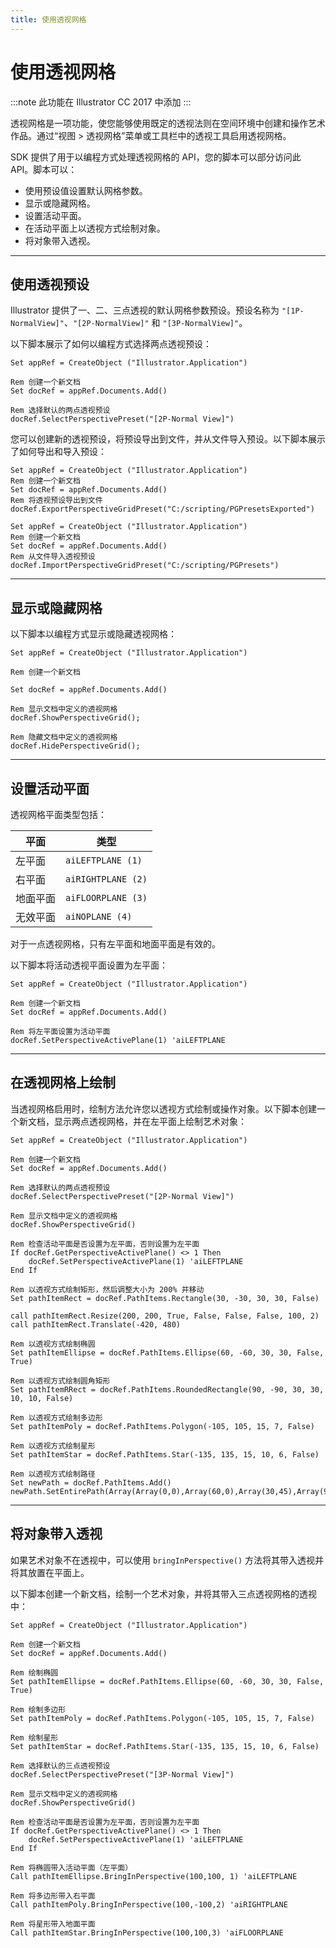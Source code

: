 ```yaml
---
title: 使用透视网格
---
```

# 使用透视网格

:::note
此功能在 Illustrator CC 2017 中添加
:::

透视网格是一项功能，使您能够使用既定的透视法则在空间环境中创建和操作艺术作品。通过“视图 > 透视网格”菜单或工具栏中的透视工具启用透视网格。

SDK 提供了用于以编程方式处理透视网格的 API，您的脚本可以部分访问此 API。脚本可以：

- 使用预设值设置默认网格参数。
- 显示或隐藏网格。
- 设置活动平面。
- 在活动平面上以透视方式绘制对象。
- 将对象带入透视。

---

## 使用透视预设

Illustrator 提供了一、二、三点透视的默认网格参数预设。预设名称为 `"[1P-NormalView]"`、`"[2P-NormalView]"` 和 `"[3P-NormalView]"`。

以下脚本展示了如何以编程方式选择两点透视预设：

```vbscript
Set appRef = CreateObject ("Illustrator.Application")

Rem 创建一个新文档
Set docRef = appRef.Documents.Add()

Rem 选择默认的两点透视预设
docRef.SelectPerspectivePreset("[2P-Normal View]")
```

您可以创建新的透视预设，将预设导出到文件，并从文件导入预设。以下脚本展示了如何导出和导入预设：

```vbscript
Set appRef = CreateObject ("Illustrator.Application")
Rem 创建一个新文档
Set docRef = appRef.Documents.Add()
Rem 将透视预设导出到文件
docRef.ExportPerspectiveGridPreset("C:/scripting/PGPresetsExported")

Set appRef = CreateObject ("Illustrator.Application")
Rem 创建一个新文档
Set docRef = appRef.Documents.Add()
Rem 从文件导入透视预设
docRef.ImportPerspectiveGridPreset("C:/scripting/PGPresets")
```

---

## 显示或隐藏网格

以下脚本以编程方式显示或隐藏透视网格：

```vbscript
Set appRef = CreateObject ("Illustrator.Application")

Rem 创建一个新文档

Set docRef = appRef.Documents.Add()

Rem 显示文档中定义的透视网格
docRef.ShowPerspectiveGrid();

Rem 隐藏文档中定义的透视网格
docRef.HidePerspectiveGrid();
```

---

## 设置活动平面

透视网格平面类型包括：

|     平面     |        类型        |
| ------------ | ------------------ |
| 左平面       | `aiLEFTPLANE (1)`  |
| 右平面       | `aiRIGHTPLANE (2)` |
| 地面平面     | `aiFLOORPLANE (3)` |
| 无效平面     | `aiNOPLANE (4)`    |

对于一点透视网格，只有左平面和地面平面是有效的。

以下脚本将活动透视平面设置为左平面：

```vbscript
Set appRef = CreateObject ("Illustrator.Application")

Rem 创建一个新文档
Set docRef = appRef.Documents.Add()

Rem 将左平面设置为活动平面
docRef.SetPerspectiveActivePlane(1) 'aiLEFTPLANE
```

---

## 在透视网格上绘制

当透视网格启用时，绘制方法允许您以透视方式绘制或操作对象。以下脚本创建一个新文档，显示两点透视网格，并在左平面上绘制艺术对象：

```vbscript
Set appRef = CreateObject ("Illustrator.Application")

Rem 创建一个新文档
Set docRef = appRef.Documents.Add()

Rem 选择默认的两点透视预设
docRef.SelectPerspectivePreset("[2P-Normal View]")

Rem 显示文档中定义的透视网格
docRef.ShowPerspectiveGrid()

Rem 检查活动平面是否设置为左平面，否则设置为左平面
If docRef.GetPerspectiveActivePlane() <> 1 Then
    docRef.SetPerspectiveActivePlane(1) 'aiLEFTPLANE
End If

Rem 以透视方式绘制矩形，然后调整大小为 200% 并移动
Set pathItemRect = docRef.PathItems.Rectangle(30, -30, 30, 30, False)

call pathItemRect.Resize(200, 200, True, False, False, False, 100, 2)
call pathItemRect.Translate(-420, 480)

Rem 以透视方式绘制椭圆
Set pathItemEllipse = docRef.PathItems.Ellipse(60, -60, 30, 30, False, True)

Rem 以透视方式绘制圆角矩形
Set pathItemRRect = docRef.PathItems.RoundedRectangle(90, -90, 30, 30, 10, 10, False)

Rem 以透视方式绘制多边形
Set pathItemPoly = docRef.PathItems.Polygon(-105, 105, 15, 7, False)

Rem 以透视方式绘制星形
Set pathItemStar = docRef.PathItems.Star(-135, 135, 15, 10, 6, False)

Rem 以透视方式绘制路径
Set newPath = docRef.PathItems.Add()
newPath.SetEntirePath(Array(Array(0,0),Array(60,0),Array(30,45),Array(90,110)))
```

---

## 将对象带入透视

如果艺术对象不在透视中，可以使用 `bringInPerspective()` 方法将其带入透视并将其放置在平面上。

以下脚本创建一个新文档，绘制一个艺术对象，并将其带入三点透视网格的透视中：

```vbscript
Set appRef = CreateObject ("Illustrator.Application")

Rem 创建一个新文档
Set docRef = appRef.Documents.Add()

Rem 绘制椭圆
Set pathItemEllipse = docRef.PathItems.Ellipse(60, -60, 30, 30, False, True)

Rem 绘制多边形
Set pathItemPoly = docRef.PathItems.Polygon(-105, 105, 15, 7, False)

Rem 绘制星形
Set pathItemStar = docRef.PathItems.Star(-135, 135, 15, 10, 6, False)

Rem 选择默认的三点透视预设
docRef.SelectPerspectivePreset("[3P-Normal View]")

Rem 显示文档中定义的透视网格
docRef.ShowPerspectiveGrid()

Rem 检查活动平面是否设置为左平面，否则设置为左平面
If docRef.GetPerspectiveActivePlane() <> 1 Then
    docRef.SetPerspectiveActivePlane(1) 'aiLEFTPLANE
End If

Rem 将椭圆带入活动平面（左平面）
Call pathItemEllipse.BringInPerspective(100,100, 1) 'aiLEFTPLANE

Rem 将多边形带入右平面
Call pathItemPoly.BringInPerspective(100,-100,2) 'aiRIGHTPLANE

Rem 将星形带入地面平面
Call pathItemStar.BringInPerspective(100,100,3) 'aiFLOORPLANE
```